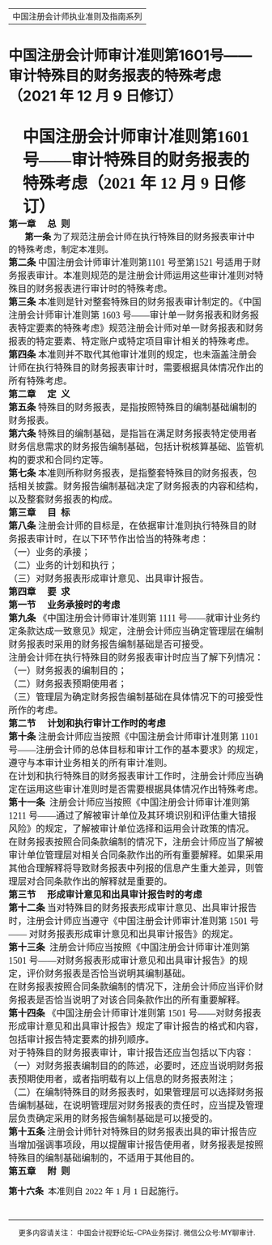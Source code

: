 ﻿<!DOCTYPE HTML PUBLIC "-//W3C//DTD HTML 4.0 Transitional//EN">
<HTML xmlns:o = "urn:schemas-microsoft-com:office:office"><HEAD><TITLE>中国注册会计师审计准则第1601号——审计特殊目的财务报表的特殊考虑（2021 年 12 月 9 日修订）</TITLE>
<META content="text/html; charset=gb2312" http-equiv=Content-Type>
<META name=GENERATOR content="MSHTML 11.00.10570.1001"><LINK rel=stylesheet 
href="_template.css"></HEAD>
<BODY>
<DIV id=nsbanner>
<DIV id=bannerrow1>
<TABLE class=bannerparthead>
  <TBODY>
  <TR id=hdr>
    <TD class=runninghead noWrap>中国注册会计师执业准则及指南系列</TD></TR></TBODY></TABLE></DIV>
<DIV id=titlerow>
<H1 class=dtH1>中国注册会计师审计准则第1601号——审计特殊目的财务报表的特殊考虑（2021 年 12 月 9 
日修订）</H1></DIV></DIV>
<DIV id=nstext><BR>
<P class=lv1 style="MARGIN: auto 7.35pt auto 21pt"><A name=_Toc92270229><FONT 
size=6 face=微软雅黑><STRONG>中国注册会计师审计准则第1601号——审计特殊目的财务报表的特殊考虑（2021 年 12 月 9 
日修订）</STRONG></FONT></A><o:p></o:p></P>
<P class=title1 style="LAYOUT-GRID-MODE: char; MARGIN: auto 0cm"><SPAN 
class=chaptertitle><FONT size=4><STRONG><FONT face=微软雅黑>第一章<SPAN 
lang=EN-US><SPAN style="mso-tab-count: 1">&nbsp;&nbsp;&nbsp;&nbsp; 
</SPAN></SPAN>总<SPAN lang=EN-US><SPAN style="mso-tab-count: 1">&nbsp; 
</SPAN></SPAN>则<SPAN 
lang=EN-US><o:p></o:p></SPAN></FONT></STRONG></FONT></SPAN></P>
<P class=MsoNormal 
style="LAYOUT-GRID-MODE: char; MARGIN: auto 2.25pt auto 0cm; TEXT-INDENT: 24pt"><FONT 
face=微软雅黑><SPAN class=sect2title1><SPAN style="FONT-SIZE: 13pt"><STRONG>第一条 
</STRONG></SPAN></SPAN><SPAN class=title2><SPAN 
style="FONT-SIZE: 13pt; mso-bidi-font-weight: bold">为了规范注册会计师在执行特殊目的财务报表审计中的特殊考虑，制定本准则。</SPAN></SPAN><SPAN 
class=sect2title1><SPAN lang=EN-US 
style="FONT-SIZE: 13pt"><o:p></o:p></SPAN></SPAN></FONT></P>
<P class=title1 style="LAYOUT-GRID-MODE: char; MARGIN: auto 0cm"><FONT 
size=4><FONT face=微软雅黑><SPAN class=chaptertitle><STRONG>第二条 
</STRONG></SPAN><SPAN class=chaptertitle><SPAN 
style="FONT-WEIGHT: normal; mso-bidi-font-weight: bold">中国注册会计师审计准则第<SPAN 
lang=EN-US>1101 </SPAN>号至第<SPAN lang=EN-US>1521 
</SPAN>号适用于财务报表审计。本准则规范的是注册会计师运用这些审计准则对特殊目的财务报表进行审计时的特殊考虑。</SPAN><SPAN 
lang=EN-US><o:p></o:p></SPAN></SPAN></FONT></FONT></P>
<P class=title1 style="LAYOUT-GRID-MODE: char; MARGIN: auto 0cm"><FONT 
size=4><FONT face=微软雅黑><SPAN class=chaptertitle><STRONG>第三条 
</STRONG></SPAN><SPAN class=chaptertitle><SPAN 
style="FONT-WEIGHT: normal; mso-bidi-font-weight: bold">本准则是针对整套特殊目的财务报表审计制定的。《中国注册会计师审计准则第<SPAN 
lang=EN-US> 1603 </SPAN>号<SPAN 
lang=EN-US>——</SPAN>审计单一财务报表和财务报表特定要素的特殊考虑》规范注册会计师对单一财务报表和财务报表的特定要素、特定账户或特定项目审计相关的特殊考虑。</SPAN><SPAN 
lang=EN-US><o:p></o:p></SPAN></SPAN></FONT></FONT></P>
<P class=title1 style="LAYOUT-GRID-MODE: char; MARGIN: auto 0cm"><FONT 
size=4><FONT face=微软雅黑><SPAN class=chaptertitle><STRONG>第四条 
</STRONG></SPAN><SPAN class=chaptertitle><SPAN 
style="FONT-WEIGHT: normal; mso-bidi-font-weight: bold">本准则并不取代其他审计准则的规定，也未涵盖注册会计师在执行特殊目的财务报表审计时，需要根据具体情况作出的所有特殊考虑。</SPAN><SPAN 
lang=EN-US><o:p></o:p></SPAN></SPAN></FONT></FONT></P>
<P class=title1 style="LAYOUT-GRID-MODE: char; MARGIN: auto 0cm"><SPAN 
class=chaptertitle><STRONG><FONT size=4><FONT face=微软雅黑>第二章<SPAN 
lang=EN-US><SPAN style="mso-tab-count: 1">&nbsp;&nbsp;&nbsp;&nbsp; 
</SPAN></SPAN>定<SPAN lang=EN-US><SPAN style="mso-tab-count: 1">&nbsp; 
</SPAN></SPAN>义<SPAN 
lang=EN-US><o:p></o:p></SPAN></FONT></FONT></STRONG></SPAN></P>
<P class=title1 style="LAYOUT-GRID-MODE: char; MARGIN: auto 0cm"><FONT 
size=4><FONT face=微软雅黑><SPAN class=chaptertitle><STRONG>第五条 
</STRONG></SPAN><SPAN class=chaptertitle><SPAN 
style="FONT-WEIGHT: normal; mso-bidi-font-weight: bold">特殊目的财务报表，是指按照特殊目的编制基础编制的财务报表。<SPAN 
lang=EN-US><o:p></o:p></SPAN></SPAN></SPAN></FONT></FONT></P>
<P class=title1 style="LAYOUT-GRID-MODE: char; MARGIN: auto 0cm"><FONT 
size=4><FONT face=微软雅黑><SPAN class=chaptertitle><STRONG>第六条 
</STRONG></SPAN><SPAN class=chaptertitle><SPAN 
style="FONT-WEIGHT: normal; mso-bidi-font-weight: bold">特殊目的编制基础，是指旨在满足财务报表特定使用者财务信息需求的财务报告编制基础，包括计税核算基础、监管机构的要求和合同约定等。<SPAN 
lang=EN-US><o:p></o:p></SPAN></SPAN></SPAN></FONT></FONT></P>
<P class=title1 style="LAYOUT-GRID-MODE: char; MARGIN: auto 0cm"><FONT 
size=4><FONT face=微软雅黑><SPAN class=chaptertitle><STRONG>第七条 
</STRONG></SPAN><SPAN class=chaptertitle><SPAN 
style="FONT-WEIGHT: normal; mso-bidi-font-weight: bold">本准则所称财务报表，是指整套特殊目的财务报表，包括相关披露。财务报告编制基础决定了财务报表的内容和结构，以及整套财务报表的构成。</SPAN><SPAN 
lang=EN-US><o:p></o:p></SPAN></SPAN></FONT></FONT></P>
<P class=title1 style="LAYOUT-GRID-MODE: char; MARGIN: auto 0cm"><SPAN 
class=chaptertitle><STRONG><FONT size=4><FONT face=微软雅黑>第三章<SPAN 
lang=EN-US><SPAN style="mso-tab-count: 1">&nbsp;&nbsp;&nbsp;&nbsp; 
</SPAN></SPAN>目<SPAN lang=EN-US><SPAN style="mso-tab-count: 1">&nbsp; 
</SPAN></SPAN>标<SPAN 
lang=EN-US><o:p></o:p></SPAN></FONT></FONT></STRONG></SPAN></P>
<P class=title1 style="LAYOUT-GRID-MODE: char; MARGIN: auto 0cm"><FONT 
size=4><FONT face=微软雅黑><SPAN class=chaptertitle><STRONG>第八条 
</STRONG></SPAN><SPAN class=chaptertitle><SPAN 
style="FONT-WEIGHT: normal; mso-bidi-font-weight: bold">注册会计师的目标是，在依据审计准则执行特殊目的财务报表审计时，在以下环节作出恰当的特殊考虑：<SPAN 
lang=EN-US><o:p></o:p></SPAN></SPAN></SPAN></FONT></FONT></P>
<P class=title1 style="LAYOUT-GRID-MODE: char; MARGIN: auto 0cm"><SPAN 
class=chaptertitle><SPAN 
style="FONT-WEIGHT: normal; mso-bidi-font-weight: bold"><FONT size=4><FONT 
face=微软雅黑>（一）业务的承接；<SPAN 
lang=EN-US><o:p></o:p></SPAN></FONT></FONT></SPAN></SPAN></P>
<P class=title1 style="LAYOUT-GRID-MODE: char; MARGIN: auto 0cm"><SPAN 
class=chaptertitle><SPAN 
style="FONT-WEIGHT: normal; mso-bidi-font-weight: bold"><FONT size=4><FONT 
face=微软雅黑>（二）业务的计划和执行；<SPAN 
lang=EN-US><o:p></o:p></SPAN></FONT></FONT></SPAN></SPAN></P>
<P class=title1 style="LAYOUT-GRID-MODE: char; MARGIN: auto 0cm"><SPAN 
class=chaptertitle><SPAN 
style="FONT-WEIGHT: normal; mso-bidi-font-weight: bold"><FONT size=4><FONT 
face=微软雅黑>（三）对财务报表形成审计意见、出具审计报告。<SPAN 
lang=EN-US><o:p></o:p></SPAN></FONT></FONT></SPAN></SPAN></P>
<P class=title1 style="LAYOUT-GRID-MODE: char; MARGIN: auto 0cm"><SPAN 
class=chaptertitle><STRONG><FONT size=4><FONT face=微软雅黑>第四章<SPAN 
lang=EN-US><SPAN style="mso-tab-count: 1">&nbsp;&nbsp;&nbsp;&nbsp; 
</SPAN></SPAN>要<SPAN lang=EN-US><SPAN style="mso-tab-count: 1">&nbsp; 
</SPAN></SPAN>求<SPAN 
lang=EN-US><o:p></o:p></SPAN></FONT></FONT></STRONG></SPAN></P>
<P class=title1 style="LAYOUT-GRID-MODE: char; MARGIN: auto 0cm"><SPAN 
class=chaptertitle><STRONG><FONT size=4><FONT face=微软雅黑>第一节<SPAN 
lang=EN-US><SPAN style="mso-tab-count: 1">&nbsp;&nbsp;&nbsp;&nbsp; 
</SPAN></SPAN>业务承接时的考虑<SPAN 
lang=EN-US><o:p></o:p></SPAN></FONT></FONT></STRONG></SPAN></P>
<P class=title1 style="LAYOUT-GRID-MODE: char; MARGIN: auto 0cm"><FONT 
size=4><FONT face=微软雅黑><SPAN class=chaptertitle><STRONG>第九条 
</STRONG></SPAN><SPAN class=chaptertitle><SPAN 
style="FONT-WEIGHT: normal; mso-bidi-font-weight: bold">《中国注册会计师审计准则第<SPAN 
lang=EN-US> 1111 </SPAN>号<SPAN 
lang=EN-US>——</SPAN>就审计业务约定条款达成一致意见》规定，注册会计师应当确定管理层在编制财务报表时采用的财务报告编制基础是否可接受。</SPAN><SPAN 
lang=EN-US><o:p></o:p></SPAN></SPAN></FONT></FONT></P>
<P class=title1 style="LAYOUT-GRID-MODE: char; MARGIN: auto 0cm"><SPAN 
class=chaptertitle><SPAN 
style="FONT-WEIGHT: normal; mso-bidi-font-weight: bold"><FONT size=4><FONT 
face=微软雅黑>注册会计师在执行特殊目的财务报表审计时应当了解下列情况：<SPAN 
lang=EN-US><o:p></o:p></SPAN></FONT></FONT></SPAN></SPAN></P>
<P class=title1 style="LAYOUT-GRID-MODE: char; MARGIN: auto 0cm"><SPAN 
class=chaptertitle><SPAN 
style="FONT-WEIGHT: normal; mso-bidi-font-weight: bold"><FONT size=4><FONT 
face=微软雅黑>（一）财务报表的编制目的；<SPAN 
lang=EN-US><o:p></o:p></SPAN></FONT></FONT></SPAN></SPAN></P>
<P class=title1 style="LAYOUT-GRID-MODE: char; MARGIN: auto 0cm"><SPAN 
class=chaptertitle><SPAN 
style="FONT-WEIGHT: normal; mso-bidi-font-weight: bold"><FONT size=4><FONT 
face=微软雅黑>（二）财务报表预期使用者；<SPAN 
lang=EN-US><o:p></o:p></SPAN></FONT></FONT></SPAN></SPAN></P>
<P class=title1 style="LAYOUT-GRID-MODE: char; MARGIN: auto 0cm"><SPAN 
class=chaptertitle><SPAN 
style="FONT-WEIGHT: normal; mso-bidi-font-weight: bold"><FONT size=4><FONT 
face=微软雅黑>（三）管理层为确定财务报告编制基础在具体情况下的可接受性所作的考虑。<SPAN 
lang=EN-US><o:p></o:p></SPAN></FONT></FONT></SPAN></SPAN></P>
<P class=title1 style="LAYOUT-GRID-MODE: char; MARGIN: auto 0cm"><SPAN 
class=chaptertitle><STRONG><FONT size=4><FONT face=微软雅黑>第二节<SPAN 
lang=EN-US><SPAN style="mso-tab-count: 1">&nbsp;&nbsp;&nbsp;&nbsp; 
</SPAN></SPAN>计划和执行审计工作时的考虑<SPAN 
lang=EN-US><o:p></o:p></SPAN></FONT></FONT></STRONG></SPAN></P>
<P class=title1 style="LAYOUT-GRID-MODE: char; MARGIN: auto 0cm"><FONT 
size=4><FONT face=微软雅黑><SPAN class=chaptertitle><STRONG>第十条 
</STRONG></SPAN><SPAN class=chaptertitle><SPAN 
style="FONT-WEIGHT: normal; mso-bidi-font-weight: bold">注册会计师应当按照《中国注册会计师审计准则第<SPAN 
lang=EN-US> 1101 </SPAN>号<SPAN 
lang=EN-US>——</SPAN>注册会计师的总体目标和审计工作的基本要求》的规定，遵守与本审计业务相关的所有审计准则。<SPAN 
lang=EN-US><o:p></o:p></SPAN></SPAN></SPAN></FONT></FONT></P>
<P class=title1 style="LAYOUT-GRID-MODE: char; MARGIN: auto 0cm"><SPAN 
class=chaptertitle><SPAN 
style="FONT-WEIGHT: normal; mso-bidi-font-weight: bold"><FONT size=4><FONT 
face=微软雅黑>在计划和执行特殊目的财务报表审计工作时，注册会计师应当确定在运用这些审计准则时是否需要根据具体情况作出特殊考虑。<SPAN 
lang=EN-US><o:p></o:p></SPAN></FONT></FONT></SPAN></SPAN></P>
<P class=title1 style="LAYOUT-GRID-MODE: char; MARGIN: auto 0cm"><FONT 
size=4><FONT face=微软雅黑><SPAN class=chaptertitle><STRONG>第十一条<SPAN 
lang=EN-US><SPAN style="mso-tab-count: 1">&nbsp; 
</SPAN></SPAN></STRONG></SPAN><SPAN class=chaptertitle><SPAN 
style="FONT-WEIGHT: normal; mso-bidi-font-weight: bold">注册会计师应当按照《中国注册会计师审计准则第<SPAN 
lang=EN-US>1211 </SPAN>号<SPAN 
lang=EN-US>——</SPAN>通过了解被审计单位及其环境识别和评估重大错报风险》的规定，了解被审计单位选择和运用会计政策的情况。<SPAN 
lang=EN-US><o:p></o:p></SPAN></SPAN></SPAN></FONT></FONT></P>
<P class=title1 style="LAYOUT-GRID-MODE: char; MARGIN: auto 0cm"><SPAN 
class=chaptertitle><SPAN 
style="FONT-WEIGHT: normal; mso-bidi-font-weight: bold"><FONT size=4><FONT 
face=微软雅黑>在财务报表按照合同条款编制的情况下，注册会计师应当了解被审计单位管理层对相关合同条款作出的所有重要解释。如果采用其他合理解释将导致财务报表中列报的信息产生重大差异，则管理层对合同条款作出的解释就是重要的。<SPAN 
lang=EN-US><o:p></o:p></SPAN></FONT></FONT></SPAN></SPAN></P>
<P class=title1 style="LAYOUT-GRID-MODE: char; MARGIN: auto 0cm"><SPAN 
class=chaptertitle><STRONG><FONT size=4><FONT face=微软雅黑>第三节<SPAN 
lang=EN-US><SPAN style="mso-tab-count: 1">&nbsp;&nbsp;&nbsp;&nbsp; 
</SPAN></SPAN>形成审计意见和出具审计报告时的考虑<SPAN 
lang=EN-US><o:p></o:p></SPAN></FONT></FONT></STRONG></SPAN></P>
<P class=title1 style="LAYOUT-GRID-MODE: char; MARGIN: auto 0cm"><FONT 
size=4><FONT face=微软雅黑><SPAN class=chaptertitle><STRONG>第十二条 
</STRONG></SPAN><SPAN class=chaptertitle><SPAN 
style="FONT-WEIGHT: normal; mso-bidi-font-weight: bold">当对特殊目的财务报表形成审计意见、出具审计报告时，注册会计师应当遵守《中国注册会计师审计准则第<SPAN 
lang=EN-US> 1501 </SPAN>号<SPAN lang=EN-US>—— </SPAN>对财务报表形成审计意见和出具审计报告》的规定。<SPAN 
lang=EN-US><o:p></o:p></SPAN></SPAN></SPAN></FONT></FONT></P>
<P class=title1 style="LAYOUT-GRID-MODE: char; MARGIN: auto 0cm"><FONT 
size=4><FONT face=微软雅黑><SPAN class=chaptertitle><STRONG>第十三条<SPAN 
lang=EN-US><SPAN style="mso-tab-count: 1">&nbsp; 
</SPAN></SPAN></STRONG></SPAN><SPAN class=chaptertitle><SPAN 
style="FONT-WEIGHT: normal; mso-bidi-font-weight: bold">注册会计师应当按照《中国注册会计师审计准则第<SPAN 
lang=EN-US>1501 </SPAN>号<SPAN 
lang=EN-US>——</SPAN>对财务报表形成审计意见和出具审计报告》的规定，评价财务报表是否恰当说明其编制基础。<SPAN 
lang=EN-US><o:p></o:p></SPAN></SPAN></SPAN></FONT></FONT></P>
<P class=title1 style="LAYOUT-GRID-MODE: char; MARGIN: auto 0cm"><SPAN 
class=chaptertitle><SPAN 
style="FONT-WEIGHT: normal; mso-bidi-font-weight: bold"><FONT size=4><FONT 
face=微软雅黑>在财务报表按照合同条款编制的情况下，注册会计师应当评价财务报表是否恰当说明了对该合同条款作出的所有重要解释。<SPAN 
lang=EN-US><o:p></o:p></SPAN></FONT></FONT></SPAN></SPAN></P>
<P class=title1 style="LAYOUT-GRID-MODE: char; MARGIN: auto 0cm"><FONT 
size=4><FONT face=微软雅黑><SPAN class=chaptertitle><STRONG>第十四条 
</STRONG></SPAN><SPAN class=chaptertitle><SPAN 
style="FONT-WEIGHT: normal; mso-bidi-font-weight: bold">《中国注册会计师审计准则第<SPAN 
lang=EN-US> 1501 </SPAN>号<SPAN 
lang=EN-US>——</SPAN>对财务报表形成审计意见和出具审计报告》规定了审计报告的格式和内容，包括审计报告特定要素的排列顺序。<SPAN 
lang=EN-US><o:p></o:p></SPAN></SPAN></SPAN></FONT></FONT></P>
<P class=title1 style="LAYOUT-GRID-MODE: char; MARGIN: auto 0cm"><SPAN 
class=chaptertitle><SPAN 
style="FONT-WEIGHT: normal; mso-bidi-font-weight: bold"><FONT size=4><FONT 
face=微软雅黑>对于特殊目的财务报表审计，审计报告还应当包括以下内容：<SPAN 
lang=EN-US><o:p></o:p></SPAN></FONT></FONT></SPAN></SPAN></P>
<P class=title1 style="LAYOUT-GRID-MODE: char; MARGIN: auto 0cm"><SPAN 
class=chaptertitle><SPAN 
style="FONT-WEIGHT: normal; mso-bidi-font-weight: bold"><FONT size=4><FONT 
face=微软雅黑>（一）对财务报表编制目的的陈述，必要时，还应当说明财务报表预期使用者，或者指明载有以上信息的财务报表附注；<SPAN 
lang=EN-US><o:p></o:p></SPAN></FONT></FONT></SPAN></SPAN></P>
<P class=title1 style="LAYOUT-GRID-MODE: char; MARGIN: auto 0cm"><SPAN 
class=chaptertitle><SPAN 
style="FONT-WEIGHT: normal; mso-bidi-font-weight: bold"><FONT size=4><FONT 
face=微软雅黑>（二）在编制特殊目的财务报表时，如果管理层可以选择财务报告编制基础，在说明管理层对财务报表的责任时，应当提及管理层负责确定采用的财务报告编制基础是可以接受的。<SPAN 
lang=EN-US><o:p></o:p></SPAN></FONT></FONT></SPAN></SPAN></P>
<P class=title1 style="LAYOUT-GRID-MODE: char; MARGIN: auto 0cm"><FONT 
size=4><FONT face=微软雅黑><SPAN class=chaptertitle><STRONG>第十五条 
</STRONG></SPAN><SPAN class=chaptertitle><SPAN 
style="FONT-WEIGHT: normal; mso-bidi-font-weight: bold">注册会计师针对特殊目的财务报表出具的审计报告应当增加强调事项段，用以提醒审计报告使用者，财务报表是按照特殊目的编制基础编制的，不适用于其他目的。</SPAN><SPAN 
lang=EN-US><o:p></o:p></SPAN></SPAN></FONT></FONT></P>
<P class=title1 style="LAYOUT-GRID-MODE: char; MARGIN: auto 0cm"><SPAN 
class=chaptertitle><FONT size=4><STRONG><FONT face=微软雅黑>第五章<SPAN 
lang=EN-US><SPAN style="mso-tab-count: 1">&nbsp;&nbsp;&nbsp;&nbsp; 
</SPAN></SPAN>附<SPAN lang=EN-US><SPAN style="mso-tab-count: 1">&nbsp; 
</SPAN></SPAN>则<SPAN 
lang=EN-US><o:p></o:p></SPAN></FONT></STRONG></FONT></SPAN></P>
<P><FONT face=微软雅黑><SPAN class=chaptertitle><SPAN 
style='FONT-SIZE: 13pt; mso-bidi-font-family: "Times New Roman"; mso-ansi-language: EN-US; mso-font-kerning: 1.0pt; mso-fareast-language: ZH-CN; mso-bidi-language: AR-SA; mso-bidi-theme-font: minor-bidi'><STRONG>第十六条<SPAN 
lang=EN-US><SPAN style="mso-tab-count: 1">&nbsp; 
</SPAN></SPAN></STRONG></SPAN></SPAN><SPAN class=chaptertitle><SPAN 
style='FONT-SIZE: 13pt; FONT-WEIGHT: normal; mso-bidi-font-weight: bold; mso-bidi-font-family: "Times New Roman"; mso-ansi-language: EN-US; mso-font-kerning: 1.0pt; mso-fareast-language: ZH-CN; mso-bidi-language: AR-SA; mso-bidi-theme-font: minor-bidi'>本准则自<SPAN 
lang=EN-US> 2022 </SPAN>年<SPAN lang=EN-US> 1 </SPAN>月<SPAN lang=EN-US> 1 
</SPAN>日起施行。</SPAN></SPAN></FONT></P>
<P>&nbsp;</P></DIV>
<DIV id=nstext>
<HR>
</DIV>
<DIV class=footer>
<P>&nbsp;&nbsp;&nbsp;&nbsp;&nbsp;更多内容请关注： 中国会计视野论坛-CPA业务探讨. 
微信公众号:MY聊审计.</P></DIV></BODY></HTML>
